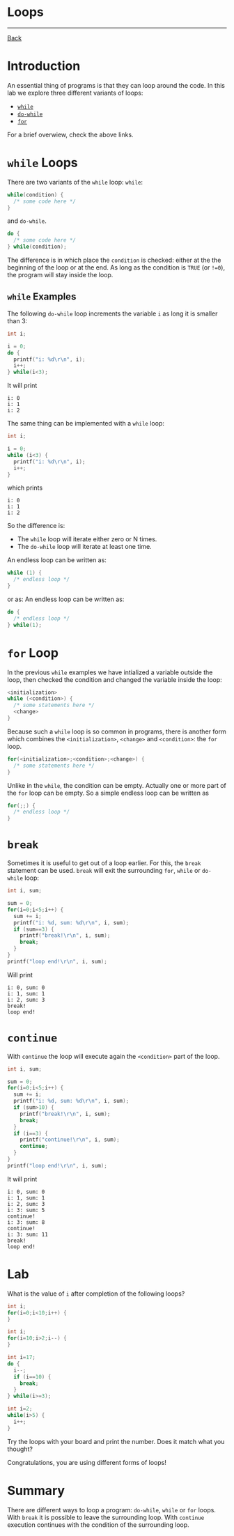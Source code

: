 # Loops

---

[Back](../instructions.md)

# Introduction
An essential thing of programs is that they can loop around the code. In this lab we explore three different variants of loops:
* [```while```](../controls/while.md)
* [```do-while```](../controls/do-while.md)
* [```for```](../controls/for.md)

For a brief overwiew, check the above links.

# ```while``` Loops
There are two variants of the ```while``` loop: ```while```:
```c
while(condition) {
  /* some code here */
}
```
and ```do-while```.
```c
do {
  /* some code here */
} while(condition);
```
The difference is in which place the ```condition``` is checked: either at the the beginning of the loop or at the end.
As long as the condition is ```TRUE``` (or ```!=0```), the program will stay inside the loop.

## ```while``` Examples

The following ```do-while``` loop increments the variable ```i``` as long it is smaller than 3:
```c
int i;

i = 0;
do {
  printf("i: %d\r\n", i);
  i++;
} while(i<3);
```
It will print
```
i: 0
i: 1
i: 2
```
The same thing can be implemented with a ```while``` loop:
```c
int i;

i = 0;
while (i<3) {
  printf("i: %d\r\n", i);
  i++;
}
```
which prints
```
i: 0
i: 1
i: 2
```
So the difference is:
* The ```while``` loop will iterate either zero or N times.
* The ```do-while``` loop will iterate at least one time.

An endless loop can be written as:
```c
while (1) {
  /* endless loop */
}
```
or as:
An endless loop can be written as:
```c
do {
  /* endless loop */
} while(1);
```


# ```for``` Loop
In the previous ```while``` examples we have intialized a variable outside the loop, then checked the condition and changed the variable inside the loop:
```c
<initialization>
while (<condition>) {
  /* some statements here */
  <change>
}
```
Because such a ```while``` loop is so common in programs, there is another form which combines the ```<initialization>```, ```<change>``` and ```<condition>```: the ```for``` loop.
```c
for(<initialization>;<condition>;<change>) {
  /* some statements here */
}
```
Unlike in the ```while```, the condition can be empty. 
Actually one or more part of the ```for``` loop can be empty. So a simple endless loop can be written as
```c
for(;;) {
  /* endless loop */
}
```

# ```break```
Sometimes it is useful to get out of a loop earlier. For this, the ```break``` statement can be used. ```break``` will exit the surrounding ```for```, ```while``` or ```do-while``` loop:
```c
int i, sum;

sum = 0;
for(i=0;i<5;i++) {
  sum += i;
  printf("i: %d, sum: %d\r\n", i, sum);
  if (sum==3) {
    printf("break!\r\n", i, sum);
    break;
  }
}
printf("loop end!\r\n", i, sum);
```
Will print
```
i: 0, sum: 0
i: 1, sum: 1
i: 2, sum: 3
break!
loop end!
```

# ```continue```
With ```continue``` the loop will execute again the ```<condition>``` part of the loop.
```c
int i, sum;

sum = 0;
for(i=0;i<5;i++) {
  sum += i;
  printf("i: %d, sum: %d\r\n", i, sum);
  if (sum>10) {
    printf("break!\r\n", i, sum);
    break;
  }
  if (i==3) {
    printf("continue!\r\n", i, sum);
    continue;
  }
}
printf("loop end!\r\n", i, sum);
```
It will print
```
i: 0, sum: 0
i: 1, sum: 1
i: 2, sum: 3
i: 3: sum: 5
continue!
i: 3: sum: 8
continue!
i: 3: sum: 11
break!
loop end!
```

# Lab
What is the value of ```i``` after completion of the following loops?
```c
int i;
for(i=0;i<10;i++) {
}
```
```c
int i;
for(i=10;i>2;i--) {
}
```
```c
int i=17;
do {
  i--;
  if (i==10) {
    break;
  }
} while(i>=3);
```
```c
int i=2;
while(i>5) {
  i++;
}
```

Try the loops with your board and print the number. Does it match what you thought?
    
Congratulations, you are using different forms of loops!

# Summary
There are different ways to loop a program: ```do-while```, ```while``` or ```for``` loops. 
With ```break``` it is possible to leave the surrounding loop. With ```continue``` execution continues with the condition of the surrounding loop.
